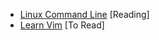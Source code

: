 - [Linux Command Line](https://ubuntu.com/tutorials/command-line-for-beginners#4-creating-folders-and-files) [Reading]
- [Learn Vim](https://github.com/iggredible/Learn-Vim) [To Read]
